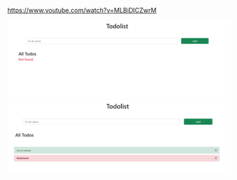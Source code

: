 https://www.youtube.com/watch?v=MLBiDICZwrM

<img src="https://github.com/speeedev/To-do-list-ASP.NET/blob/master/1.PNG">
<img src="https://github.com/speeedev/To-do-list-ASP.NET/blob/master/2.PNG">
